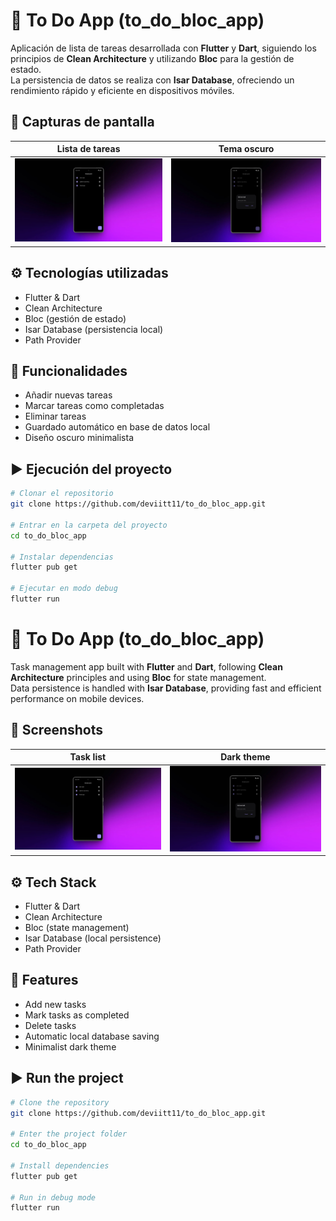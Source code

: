 # 📝 To Do App (to_do_bloc_app)

Aplicación de lista de tareas desarrollada con **Flutter** y **Dart**, siguiendo los principios de **Clean Architecture** y utilizando **Bloc** para la gestión de estado.  
La persistencia de datos se realiza con **Isar Database**, ofreciendo un rendimiento rápido y eficiente en dispositivos móviles.

## 📸 Capturas de pantalla

| Lista de tareas | Tema oscuro |
|-----------------|-------------|
| ![Screenshot 1](assets/screenshots/to_do_app.webp) | ![Screenshot 2](assets/screenshots/to_do_app_2.webp) |

## ⚙️ Tecnologías utilizadas
- Flutter & Dart  
- Clean Architecture  
- Bloc (gestión de estado)  
- Isar Database (persistencia local)  
- Path Provider  

## 🚀 Funcionalidades
- Añadir nuevas tareas  
- Marcar tareas como completadas  
- Eliminar tareas  
- Guardado automático en base de datos local  
- Diseño oscuro minimalista  

## ▶️ Ejecución del proyecto
```bash
# Clonar el repositorio
git clone https://github.com/deviitt11/to_do_bloc_app.git

# Entrar en la carpeta del proyecto
cd to_do_bloc_app

# Instalar dependencias
flutter pub get

# Ejecutar en modo debug
flutter run
```

# 📝 To Do App (to_do_bloc_app)

Task management app built with **Flutter** and **Dart**, following **Clean Architecture** principles and using **Bloc** for state management.  
Data persistence is handled with **Isar Database**, providing fast and efficient performance on mobile devices.

## 📸 Screenshots

| Task list | Dark theme |
|-----------|------------|
| ![Screenshot 1](assets/screenshots/to_do_app.webp) | ![Screenshot 2](assets/screenshots/to_do_app_2.webp) |

## ⚙️ Tech Stack
- Flutter & Dart  
- Clean Architecture  
- Bloc (state management)  
- Isar Database (local persistence)  
- Path Provider  

## 🚀 Features
- Add new tasks  
- Mark tasks as completed  
- Delete tasks  
- Automatic local database saving  
- Minimalist dark theme  

## ▶️ Run the project
```bash
# Clone the repository
git clone https://github.com/deviitt11/to_do_bloc_app.git

# Enter the project folder
cd to_do_bloc_app

# Install dependencies
flutter pub get

# Run in debug mode
flutter run
```
